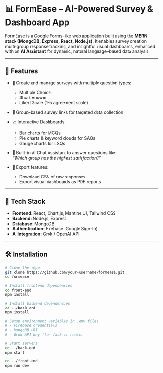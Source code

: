 # 📊 FormEase – AI-Powered Survey & Dashboard App

FormEase is a Google Forms–like web application built using the **MERN stack (MongoDB, Express, React, Node.js)**. It enables survey creation, multi-group response tracking, and insightful visual dashboards, enhanced with an **AI Assistant** for dynamic, natural language–based data analysis.

---

## 🚀 Features

- 🎯 Create and manage surveys with multiple question types:  
  - Multiple Choice  
  - Short Answer  
  - Likert Scale (1–5 agreement scale)

- 👥 Group-based survey links for targeted data collection
- 📈 Interactive Dashboards:
  - Bar charts for MCQs  
  - Pie charts & keyword clouds for SAQs  
  - Gauge charts for LSQs

- 🤖 Built-in AI Chat Assistant to answer questions like:  
  _“Which group has the highest satisfaction?”_

- 📄 Export features:
  - Download CSV of raw responses  
  - Export visual dashboards as PDF reports

---

## 🧱 Tech Stack

- **Frontend:** React, Chart.js, Mantine UI, Tailwind CSS  
- **Backend:** Node.js, Express  
- **Database:** MongoDB  
- **Authentication:** Firebase (Google Sign-In)  
- **AI Integration:** Grok / OpenAI API

---

## 🛠️ Installation

```bash
# Clone the repo
git clone https://github.com/your-username/formease.git
cd formease

# Install frontend dependencies
cd front-end
npm install

# Install backend dependencies
cd ../back-end
npm install

# Setup environment variables in .env files
# - Firebase credentials
# - MongoDB URI
# - Grok API key (for /ask-ai route)

# Start servers
cd ../back-end
npm start

cd ../front-end
npm run dev
